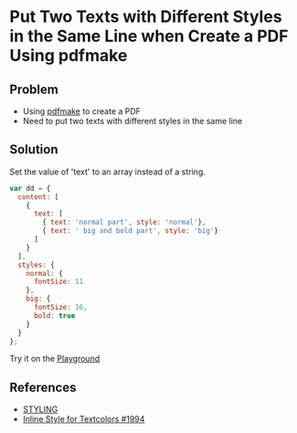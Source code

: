 # Put Two Texts with Different Styles in the Same Line when Create a PDF Using pdfmake

## Problem
* Using [pdfmake](https://github.com/bpampuch/pdfmake) to create a PDF
* Need to put two texts with different styles in the same line

## Solution
Set the value of 'text' to an array instead of a string.

```js
var dd = {
  content: [
    {
      text: [
        { text: 'normal part', style: 'normal'},
        { text: ' big and bold part', style: 'big'}
      ]
    }
  ],
  styles: {
    normal: {
      fontSize: 11
    },
    big: {
      fontSize: 16,
      bold: true
    }
  }
};
```

Try it on the [Playground](http://pdfmake.org/playground.html)

## References
* [STYLING](https://pdfmake.github.io/docs/0.1/document-definition-object/styling/)
* [Inline Style for Textcolors #1994](https://github.com/bpampuch/pdfmake/issues/1994)
